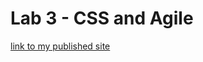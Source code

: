 # Lab 3 - CSS and Agile


[link to my published site](https://jesszhu71.github.io/fa22-cse110-lab3/)